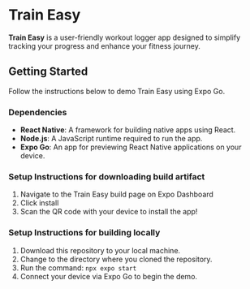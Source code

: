 # Train Easy

**Train Easy** is a user-friendly workout logger app designed to simplify tracking your progress and enhance your fitness journey.

## Getting Started

Follow the instructions below to demo Train Easy using Expo Go.

### Dependencies

- **React Native**: A framework for building native apps using React.
- **Node.js**: A JavaScript runtime required to run the app.
- **Expo Go**: An app for previewing React Native applications on your device.

### Setup Instructions for downloading build artifact

1. Navigate to the Train Easy build page on Expo Dashboard
2. Click install
3. Scan the QR code with your device to install the app!

### Setup Instructions for building locally

1. Download this repository to your local machine.
2. Change to the directory where you cloned the repository.
3. Run the command: `npx expo start`
4. Connect your device via Expo Go to begin the demo.
